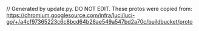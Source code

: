 // Generated by update.py. DO NOT EDIT.
These protos were copied from:
https://chromium.googlesource.com/infra/luci/luci-go/+/a4cf97365223c6c8bcd64b28ae549a547bd2a70c/buildbucket/proto
